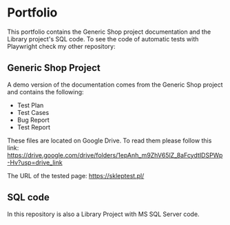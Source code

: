 # Portfolio

This portfolio contains the Generic Shop project documentation and the Library project's SQL code.
To see the code of automatic tests with Playwright check my other repository: 

## Generic Shop Project

A demo version of the documentation comes from the Generic Shop project and contains the following:
- Test Plan
- Test Cases
- Bug Report
- Test Report

These files are located on Google Drive. To read them please follow this link: https://drive.google.com/drive/folders/1epAnh_m9ZhV65lZ_8aFcydtIDSPWp-Hv?usp=drive_link

The URL of the tested page: https://skleptest.pl/

## SQL code

In this repository is also a Library Project with MS SQL Server code. 
